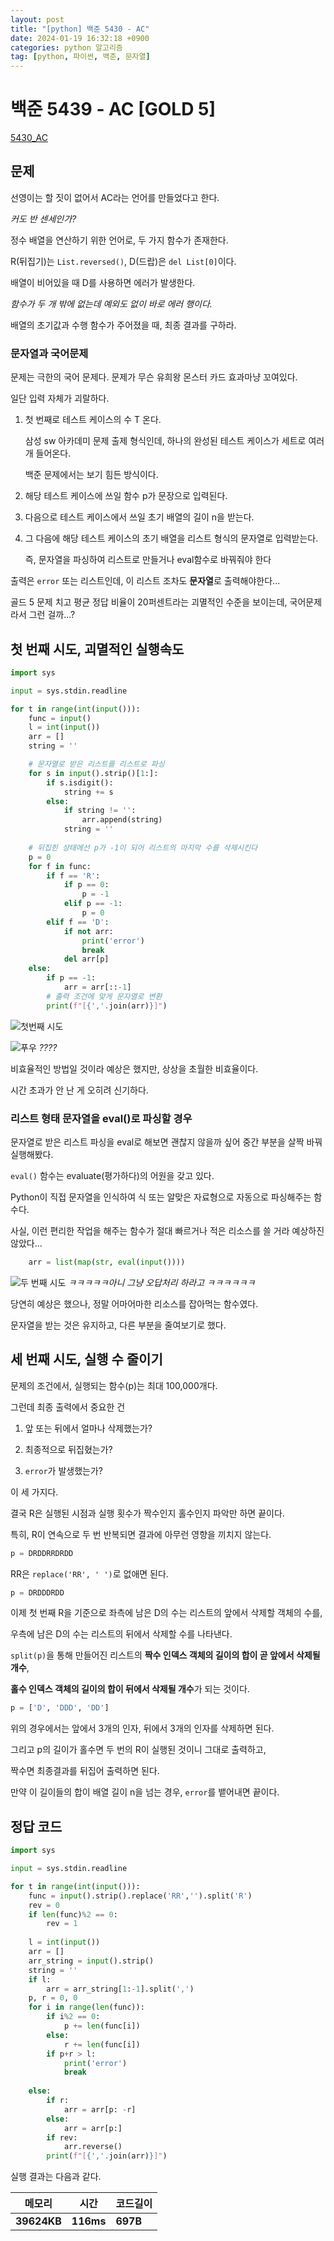 ```yaml
---
layout: post
title: "[python] 백준 5430 - AC"
date: 2024-01-19 16:32:18 +0900
categories: python 알고리즘
tag: [python, 파이썬, 백준, 문자열]
---
```


# 백준 5439 - AC [GOLD 5]

[5430_AC](https://www.acmicpc.net/problem/5430)

## 문제

선영이는 할 짓이 없어서 AC라는 언어를 만들었다고 한다.

_커도 반 센세인가?_

정수 배열을 연산하기 위한 언어로, 두 가지 함수가 존재한다.

R(뒤집기)는 `List.reversed()`, D(드랍)은 `del List[0]`이다.

배열이 비어있을 때 D를 사용하면 에러가 발생한다.

_함수가 두 개 밖에 없는데 예외도 없이 바로 에러 행이다._

배열의 초기값과 수행 함수가 주어졌을 때, 최종 결과를 구하라.

### 문자열과 국어문제

문제는 극한의 국어 문제다. 문제가 무슨 유희왕 몬스터 카드 효과마냥 꼬여있다.

일단 입력 자체가 괴랄하다.

1. 첫 번째로 테스트 케이스의 수 T 온다.
    
    삼성 sw 아카데미 문제 출제 형식인데, 하나의 완성된 테스트 케이스가 세트로 여러 개 들어온다.

    백준 문제에서는 보기 힘든 방식이다.

2. 해당 테스트 케이스에 쓰일 함수 p가 문장으로 입력된다.

3. 다음으로 테스트 케이스에서 쓰일 초기 배열의 길이 n을 받는다.

4. 그 다음에 해당 테스트 케이스의 초기 배열을 리스트 형식의 문자열로 입력받는다.

    즉, 문자열을 파싱하여 리스트로 만들거나 eval함수로 바꿔줘야 한다

출력은 `error` 또는 리스트인데, 이 리스트 조차도 **문자열**로 출력해야한다...

골드 5 문제 치고 평균 정답 비율이 20퍼센트라는 괴멸적인 수준을 보이는데, 국어문제라서 그런 걸까...?


## 첫 번째 시도, 괴멸적인 실행속도 

```python
import sys

input = sys.stdin.readline

for t in range(int(input())):
    func = input()
    l = int(input())
    arr = []
    string = ''

    # 문자열로 받은 리스트를 리스트로 파싱
    for s in input().strip()[1:]:
        if s.isdigit():
            string += s
        else:
            if string != '':
                arr.append(string)
            string = ''
    
    # 뒤집힌 상태에선 p가 -1이 되어 리스트의 마지막 수를 삭제시킨다
    p = 0
    for f in func:
        if f == 'R':
            if p == 0:
                p = -1
            elif p == -1:
                p = 0
        elif f == 'D':
            if not arr:
                print('error')
                break
            del arr[p]
    else:
        if p == -1:
            arr = arr[::-1]
        # 출력 조건에 맞게 문자열로 변환
        print(f"[{','.join(arr)}]")
```

![첫번째 시도](/assets/img/posting/ac첫번째.png)

![푸우](/assets/img/jjal/푸우짤.jpg)
_????_

비효율적인 방법일 것이라 예상은 했지만, 상상을 초월한 비효율이다.

시간 초과가 안 난 게 오히려 신기하다.

### 리스트 형태 문자열을 eval()로 파싱할 경우

문자열로 받은 리스트 파싱을 eval로 해보면 괜찮지 않을까 싶어 중간 부분을 살짝 바꿔 실행해봤다.

`eval()` 함수는 evaluate(평가하다)의 어원을 갖고 있다.

Python이 직접 문자열을 인식하여 식 또는 알맞은 자료형으로 자동으로 파싱해주는 함수다.

사실, 이런 편리한 작업을 해주는 함수가 절대 빠르거나 적은 리소스를 쓸 거라 예상하진 않았다...

```python
    arr = list(map(str, eval(input())))
```

![두 번째 시도](/assets/img/posting/ac두번째.png)
_ㅋㅋㅋㅋㅋ아니 그냥 오답처리 하라고 ㅋㅋㅋㅋㅋㅋ_

당연히 예상은 했으나, 정말 어마어마한 리소스를 잡아먹는 함수였다.

문자열을 받는 것은 유지하고, 다른 부분을 줄여보기로 했다.

## 세 번째 시도, 실행 수 줄이기

문제의 조건에서, 실행되는 함수(p)는 최대 100,000개다.

그런데 최종 출력에서 중요한 건

1. 앞 또는 뒤에서 얼마나 삭제했는가?

2. 최종적으로 뒤집혔는가?

3. `error`가 발생했는가?

이 세 가지다.

결국 R은 실행된 시점과 실행 횟수가 짝수인지 홀수인지 파악만 하면 끝이다.

특히, R이 연속으로 두 번 반복되면 결과에 아무런 영향을 끼치지 않는다.

```python
p = DRDDRRDRDD
```

RR은 `replace('RR', ' ')`로 없애면 된다.

```python
p = DRDDDRDD
```

이제 첫 번째 R을 기준으로 좌측에 남은 D의 수는 리스트의 앞에서 삭제할 객체의 수를,

우측에 남은 D의 수는 리스트의 뒤에서 삭제할 수를 나타낸다.

`split(p)`을 통해 만들어진 리스트의 **짝수 인덱스 객체의 길이의 합이 곧 앞에서 삭제될 개수**,

**홀수 인덱스 객체의 길이의 합이 뒤에서 삭제될 개수**가 되는 것이다.

```python
p = ['D', 'DDD', 'DD']
```

위의 경우에서는 앞에서 3개의 인자, 뒤에서 3개의 인자를 삭제하면 된다.

그리고 p의 길이가 홀수면 두 번의 R이 실행된 것이니 그대로 출력하고,

짝수면 최종결과를 뒤집어 출력하면 된다.

만약 이 길이들의 합이 배열 길이 n을 넘는 경우, `error`를 뱉어내면 끝이다.

## 정답 코드

```python
import sys

input = sys.stdin.readline

for t in range(int(input())):
    func = input().strip().replace('RR','').split('R')
    rev = 0
    if len(func)%2 == 0:
        rev = 1
 
    l = int(input())
    arr = []
    arr_string = input().strip()
    string = ''
    if l:
        arr = arr_string[1:-1].split(',')
    p, r = 0, 0
    for i in range(len(func)):
        if i%2 == 0:
            p += len(func[i])
        else:
            r += len(func[i])
        if p+r > l:
            print('error')
            break
    
    else:
        if r:
            arr = arr[p: -r]
        else:
            arr = arr[p:]
        if rev:
            arr.reverse()
        print(f"[{','.join(arr)}]")
```

실행 결과는 다음과 같다.

|**메모리**|**시간**|**코드길이**|
|---|---|---|
|**39624KB**|**116ms**|**697B**|